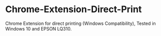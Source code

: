 # Chrome-Extension-Direct-Print
Chrome Extension for direct printing (Windows Compatibility), Tested in Windows 10 and EPSON LQ310.
